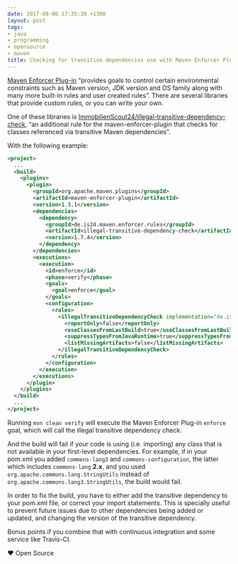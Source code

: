 ```yaml
---
date: 2017-08-06 17:35:39 +1300
layout: post
tags:
- java
- programming
- opensource
- maven
title: Checking for transitive dependencies use with Maven Enforcer Plug-in
---
```


[Maven Enforcer Plug-in](http://maven.apache.org/enforcer/maven-enforcer-plugin/) &ldquo;provides goals to control certain environmental constraints such as Maven version, JDK version and OS family along with many more built-in rules and user created rules&rdquo;. There are several libraries that provide custom rules, or you can write your own.

One of these libraries is [ImmobilienScout24/illegal-transitive-dependency-check](https://github.com/ImmobilienScout24/illegal-transitive-dependency-check), &ldquo;an additional rule for the maven-enforcer-plugin that checks for classes referenced via transitive Maven dependencies&rdquo;.

With the following example:

```xml
<project>
  ...
  <build>
    <plugins>
      <plugin>
        <groupId>org.apache.maven.plugins</groupId>
        <artifactId>maven-enforcer-plugin</artifactId>
        <version>1.3.1</version>
        <dependencies>
          <dependency>
            <groupId>de.is24.maven.enforcer.rules</groupId>
            <artifactId>illegal-transitive-dependency-check</artifactId>
            <version>1.7.4</version>
          </dependency>
        </dependencies>
        <executions>
          <execution>
            <id>enforce</id>
            <phase>verify</phase>
            <goals>
              <goal>enforce</goal>
            </goals>
            <configuration>
              <rules>
                <illegalTransitiveDependencyCheck implementation="de.is24.maven.enforcer.rules.IllegalTransitiveDependencyCheck">
                  <reportOnly>false</reportOnly>
                  <useClassesFromLastBuild>true</useClassesFromLastBuild>
                  <suppressTypesFromJavaRuntime>true</suppressTypesFromJavaRuntime>
                  <listMissingArtifacts>false</listMissingArtifacts>
                </illegalTransitiveDependencyCheck>
              </rules>
            </configuration>
          </execution>
        </executions>
      </plugin>
    </plugins>
  </build>
  ...
</project>
```

Running `mvn clean verify` will execute the Maven Enforcer Plug-in `enforce` goal, which will call the illegal transitive dependency check.

And the build will fail if your code is using (i.e. importing) any class that is not available in your first-level dependencies. For example, if in your pom.xml you added `commons-lang3` and `commons-configuration`, the latter which includes `commons-lang` **2.x**, and you used `org.apache.commons.lang.StringUtils` instead of `org.apache.commons.lang3.StringUtils`, the build would fail.

In order to fix the build, you have to either add the transitive dependency to your pom.xml file, or correct your import statements. This is specially useful to prevent future issues due to other dependencies being added or updated, and changing the version of the transitive dependency.

Bonus points if you combine that with continuous integration and some service like Travis-CI.

&hearts; Open Source
